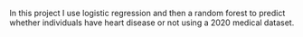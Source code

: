 In this project I use logistic regression and then a random forest to predict whether individuals have heart disease or not using a 2020 medical dataset.
